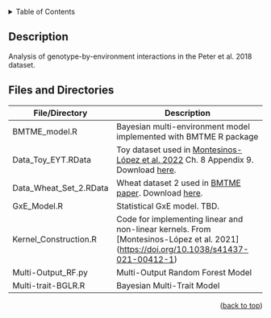 <a name="readme-top"></a>


<!-- PROJECT SHIELDS -->
<!--
*** I'm using markdown "reference style" links for readability.
*** Reference links are enclosed in brackets [ ] instead of parentheses ( ).
*** See the bottom of this document for the declaration of the reference variables
*** for contributors-url, forks-url, etc. This is an optional, concise syntax you may use.
*** https://www.markdownguide.org/basic-syntax/#reference-style-links
-->


<!-- TABLE OF CONTENTS -->
<details>
  <summary>Table of Contents</summary>
  <ol>
    <li><a href="#description">Description</a></li>
    <li><a href="#files-and-directories">Files and Directories</a></li>
  </ol>
</details>



<!-- DESCRIPTION -->
## Description

Analysis of genotype-by-environment interactions in the Peter et al. 2018 dataset.


<!-- FILES AND DIRECTORIES -->
## Files and Directories

|File/Directory           |Description                                                                         |
|-------------------------|---------------------------------------------------------------------------------   |
|BMTME_model.R            |Bayesian multi-environment model implemented with BMTME R package                   |
|Data_Toy_EYT.RData       |Toy dataset used in [Montesinos-López et al. 2022](https://link.springer.com/book/10.1007/978-3-030-89010-0) Ch. 8 Appendix 9. Download [here](https://data.cimmyt.org/dataset.xhtml?persistentId=hdl:11529/10548532). |
|Data_Wheat_Set_2.RData   |Wheat dataset 2 used in [BMTME paper](https://academic.oup.com/g3journal/article/8/12/3829/6026861?login=true#305094840). Download [here](https://data.cimmyt.org/dataset.xhtml?persistentId=hdl:11529/10548134). |
|GxE_Model.R              |Statistical GxE model. TBD.
|Kernel_Construction.R    |Code for implementing linear and non-linear kernels. From [Montesinos-López et al. 2021] (https://doi.org/10.1038/s41437-021-00412-1) |
|Multi-Output_RF.py       |Multi-Output Random Forest Model                                                    |
|Multi-trait-BGLR.R       |Bayesian Multi-Trait Model                                                          |

<p align="right">(<a href="#readme-top">back to top</a>)</p>
